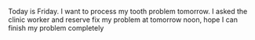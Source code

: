 Today is Friday. I want to process my tooth problem tomorrow. I asked the clinic worker and reserve fix my problem at tomorrow noon, hope I can finish my problem completely

